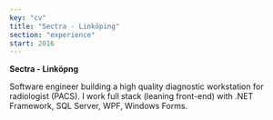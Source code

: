 ```yaml
---
key: "cv"
title: "Sectra - Linköping"
section: "experience"
start: 2016
---
```

**Sectra - Linköpng**

Software engineer building a high quality diagnostic workstation for radiologist (PACS). I work full stack (leaning front-end) with .NET Framework, SQL Server, WPF, Windows Forms.